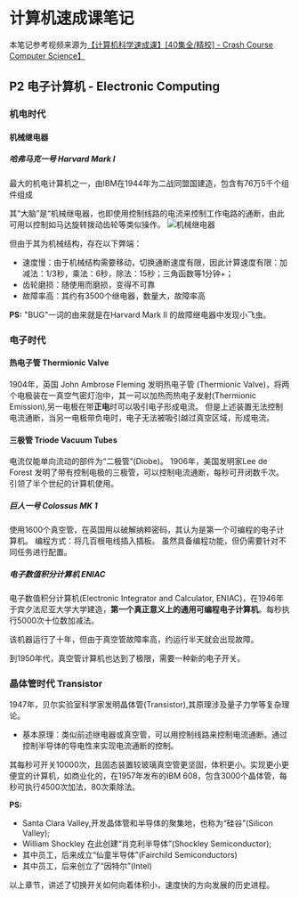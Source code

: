 # 计算机速成课笔记
本笔记参考视频来源为[【计算机科学速成课】[40集全/精校] - Crash Course Computer Science】]( https://www.bilibili.com/video/BV1EW411u7th/)

## P2 电子计算机 - Electronic Computing

### 机电时代

#### 机械继电器

##### 哈弗马克一号 Harvard Mark I

最大的机电计算机之一，由IBM在1944年为二战同盟国建造，包含有76万5千个组件组成

其“大脑”是“机械继电器，也即使用控制线路的电流来控制工作电路的通断，由此可用以控制如马达旋转拨动齿轮等类似操作。
![机械继电器](https://cdn.jsdelivr.net/gh/huchangjun-sjtu/picbed/image/20240113172705.png)

但由于其为机械结构，存在以下弊端：

* 速度慢：由于机械结构需要移动，切换通断速度有限，因此计算速度有限：加减法：1/3秒，乘法：6秒，除法：15秒；三角函数等1分钟+；
* 齿轮磨损：随使用而磨损，变得不可靠
* 故障率高：其约有3500个继电器，数量大，故障率高

**PS:** "BUG"一词的由来就是在Harvard Mark II 的故障继电器中发现小飞虫。

### 电子时代

#### 热电子管 Thermionic Valve

1904年，英国 John Ambrose Fleming 发明热电子管 (Thermionic Valve)，将两个电极装在一真空气密灯泡中，其一可以加热而热电子发射(Thermionic Emission),另一电极在带**正电**时可以吸引电子形成电流。
但是上述装置无法控制电流通断，当另一电极带负电时，电子无法被吸引越过真空区域，形成电流。

#### 三极管 Triode Vacuum Tubes

电流仅能单向流动的部件为“二极管”(Diobe)。
1906年，美国发明家Lee de Forest 发明了带有控制电极的三极管，可以控制电流通断，每秒可开闭数千次。引领了半个世纪的计算机使用。

##### 巨人一号 Colossus MK 1

使用1600个真空管，在英国用以破解纳粹密码，其认为是第一个可编程的电子计算机。
编程方式：将几百根电线插入插板。
虽然具备编程功能，但仍需要针对不同任务进行配置。

##### 电子数值积分计算机 ENIAC

电子数值积分计算机(Electronic Integrator and Calculator, ENIAC)，在1946年于宾夕法尼亚大学大学建造，**第一个真正意义上的通用可编程电子计算机**。每秒执行5000次十位数加减法。

该机器运行了十年，但由于真空管故障率高，约运行半天就会出现故障。

到1950年代，真空管计算机也达到了极限，需要一种新的电子开关。

### 晶体管时代 Transistor

1947年，贝尔实验室科学家发明晶体管(Transistor),其原理涉及量子力学等复杂理论。

* 基本原理：类似前述继电器或真空管，可以用控制线路来控制电流通断。通过控制半导体的导电性来实现电流通断的控制。

其每秒可开关10000次，且固态装置较玻璃真空管更坚固，体积更小。实现更小更便宜的计算机，如商业化的，在1957年发布的IBM 608，包含3000个晶体管，每秒可执行4500次加法，80次乘除法。

**PS:**  

* Santa Clara Valley,开发晶体管和半导体的聚集地，也称为“硅谷”(Silicon Valley);
* William Shockley 在此创建“肖克利半导体”(Shockley Semiconductor);
* 其中员工，后来成立“仙童半导体”(Fairchild Semiconductors)
* 其中员工，后来创立了“因特尔”(Intel)

以上章节，讲述了切换开关如何向着体积小，速度快的方向发展的历史进程。
